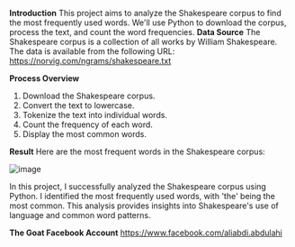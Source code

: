 **Introduction**
This project aims to analyze the Shakespeare corpus to find the most frequently used words. We'll use Python to download the corpus, process the text, and count the word frequencies.
**Data Source**
The Shakespeare corpus is a collection of all works by William Shakespeare. The data is available from the following URL: https://norvig.com/ngrams/shakespeare.txt

**Process Overview**

1. Download the Shakespeare corpus.
2. Convert the text to lowercase.
3. Tokenize the text into individual words.
4. Count the frequency of each word.
5. Display the most common words.

**Result**
Here are the most frequent words in the Shakespeare corpus:


![image](https://github.com/Ali56Arif/Analyzing-Shakespeare-Corpus/assets/79138028/9817ec62-ad0c-48de-a868-00cc2cab1a82)

In this project, I successfully analyzed the Shakespeare corpus using Python. I identified the most frequently used words, with 'the' being the most common. 
This analysis provides insights into Shakespeare's use of language and common word patterns.

**The Goat Facebook Account** 
https://www.facebook.com/aliabdi.abdulahi
